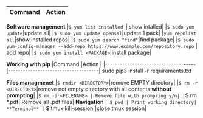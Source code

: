 
|Command                              |Action                               |
|-------------------------------------|-------------------------------------|
**Software management**
|`$ yum list installed `| show intalled|
|`$ sudo yum update`|update all|
|`$ sudo yum update openssl`|update 1 pack|
|`yum repolist all`|show installed repos|
|`$ sudo yum search "find"`|find package|
|`$ sudo yum-config-manager --add-repo https://www.example.com/repository.repo` | add repo|
|`$ sudo yum install <PACKAGE>`|install package|

**Working with pip**
|Command                              |Action                               |
|-------------------------------------|-------------------------------------|
sudo pip3 install -r requirements.txt

**Files managmenet**
|`$ rmdir <DIRECTORY>`|remove EMPTY directory|
|`$ rm -r <DIRECTORY>`|remove not empty directory with all contents **without prompting**|
|`$ rm -i <FILENAME> | Remove file with prompring y/n|
|`$ rm \*.pdf| Remove all .pdf files|
**Navigation**
|` $ pwd | Print working directory|
**Terminal**
|` $ tmux kill-session`|close tmux session|
